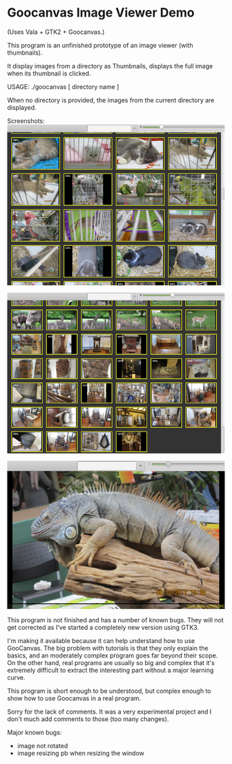 Goocanvas Image Viewer Demo
============================
(Uses Vala + GTK2 + Goocanvas.)

This program is an unfinished prototype of an image viewer (with thumbnails). 

It display images from a directory as Thumbnails, displays the full image when its thumbnail is clicked.

USAGE: ./goocanvas  [ directory name ]

When no directory is provided, the images from the current directory are displayed.

Screenshots:
![Thumbnails 4 cols](https://github.com/lglearn/goocanvas-img-viewer-demo/blob/master/screenshots/thumbnails_4_cols.png "Thumbnails 4 cols screenshot")

![Thumbnails 6 cols](https://github.com/lglearn/goocanvas-img-viewer-demo/blob/master/screenshots/thumbnails_6_cols.png "Thumbnails 6 cols screenshot")

![Image full](https://github.com/lglearn/goocanvas-img-viewer-demo/blob/master/screenshots/image_full.png "Image full screenshot")



This program is not finished and has a number of known bugs.
They will not get corrected as I've started a completely new version using GTK3.

I'm making it available because it can help understand how to use GooCanvas.
The big problem with tutorials is that they only explain the basics, and an moderately complex
program goes far beyond their scope. On the other hand, real programs are usually so big and complex
that it's extremely difficult to extract the interesting part without a major learning curve.

 This program is short enough to be understood, but complex enough to show how to use Goocanvas in a
real program.

Sorry for the lack of comments. It was a very experimental project and I don't much add
comments to those (too many changes).

Major known bugs:
 - image not rotated
 - image resizing pb when resizing the window

